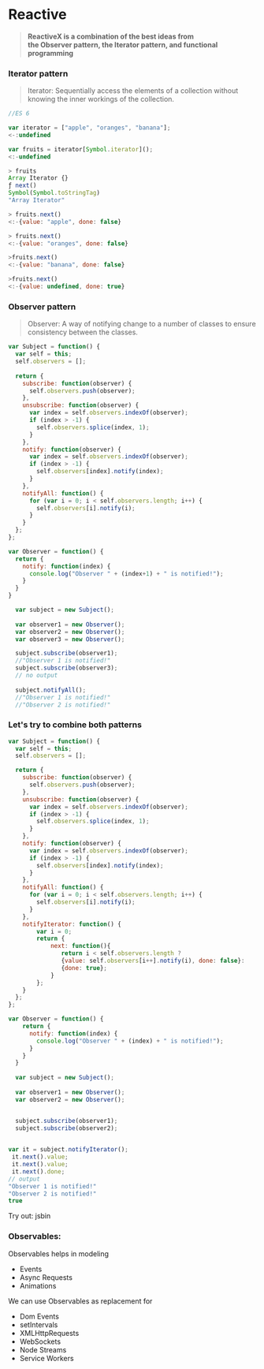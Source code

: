 # Reactive

> **ReactiveX is a combination of the best ideas from  
> the Observer pattern, the Iterator pattern, and functional programming**

### Iterator pattern

> Iterator: Sequentially access the elements of a collection without knowing the inner workings of the collection.

```javascript
//ES 6

var iterator = ["apple", "oranges", "banana"];        
<-:undefined   

var fruits = iterator[Symbol.iterator]();
<:-undefined

> fruits
Array Iterator {}
ƒ next()
Symbol(Symbol.toStringTag)
"Array Iterator"

> fruits.next()
<:-{value: "apple", done: false}

> fruits.next()
<:-{value: "oranges", done: false}

>fruits.next()
<:-{value: "banana", done: false}

>fruits.next()
<:-{value: undefined, done: true}
```

### Observer pattern

> Observer: A way of notifying change to a number of classes to ensure consistency between the classes.

```javascript
var Subject = function() {
  var self = this;
  self.observers = [];
  
  return {
    subscribe: function(observer) {
      self.observers.push(observer);
    },
    unsubscribe: function(observer) {
      var index = self.observers.indexOf(observer);
      if (index > -1) {
        self.observers.splice(index, 1);
      }
    },
    notify: function(observer) {
      var index = self.observers.indexOf(observer);
      if (index > -1) {
        self.observers[index].notify(index);
      }
    },
    notifyAll: function() {
      for (var i = 0; i < self.observers.length; i++) {
        self.observers[i].notify(i);
      }
    }
  };
};

var Observer = function() {
  return {
    notify: function(index) {
      console.log("Observer " + (index+1) + " is notified!");
    }
  }
}

  var subject = new Subject();
  
  var observer1 = new Observer();
  var observer2 = new Observer();
  var observer3 = new Observer();

  subject.subscribe(observer1);  
  //"Observer 1 is notified!"
  subject.subscribe(observer3);  
  // no output
  
  subject.notifyAll();
  //"Observer 1 is notified!"
  //"Observer 2 is notified!"
```

### 

### Let's try to combine both patterns

```javascript
var Subject = function() {
  var self = this;
  self.observers = [];

  return {
    subscribe: function(observer) {
      self.observers.push(observer);
    },
    unsubscribe: function(observer) {
      var index = self.observers.indexOf(observer);
      if (index > -1) {
        self.observers.splice(index, 1);
      }
    },
    notify: function(observer) {
      var index = self.observers.indexOf(observer);
      if (index > -1) {
        self.observers[index].notify(index);
      }
    },
    notifyAll: function() {
      for (var i = 0; i < self.observers.length; i++) {
        self.observers[i].notify(i);
      }
    },
    notifyIterator: function() {
        var i = 0;
        return {
            next: function(){
               return i < self.observers.length ?
               {value: self.observers[i++].notify(i), done: false}:
               {done: true};
            }
        };
    }
  };
};

var Observer = function() {
    return {
      notify: function(index) {
        console.log("Observer " + (index) + " is notified!");
      }
    }
  }
  
  var subject = new Subject();
  
  var observer1 = new Observer();
  var observer2 = new Observer();


  subject.subscribe(observer1);  
  subject.subscribe(observer2);  
  

var it = subject.notifyIterator();
 it.next().value;
 it.next().value;
 it.next().done;
// output
"Observer 1 is notified!"
"Observer 2 is notified!"
true
```

Try out: jsbin

### 

### 

### Observables:

Observables helps in modeling 

* Events
* Async Requests
* Animations 

We can use Observables as replacement for

* Dom Events
* setIntervals
* XMLHttpRequests
* WebSockets
* Node Streams
* Service Workers



